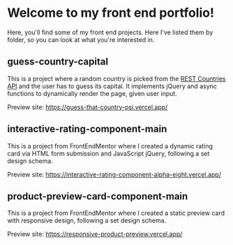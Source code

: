 # Welcome to my front end portfolio!

Here, you'll find some of my front end projects. Here I've listed them by folder, so you can look at what you're interested in.

## guess-country-capital

This is a project where a random country is picked from the [REST Countries API](https://restcountries.com/) and the user has to guess its capital. It implements jQuery and async functions to dynamically render the page, given user input.

Preview site: https://guess-that-country-psi.vercel.app/

## interactive-rating-component-main

This is a project from FrontEndMentor where I created a dynamic rating card via HTML form submission and JavaScript jQuery, following a set design schema.

Preview site: https://interactive-rating-component-alpha-eight.vercel.app/

## product-preview-card-component-main

This is a project from FrontEndMentor where I created a static preview card with responsive design, following a set design schema.

Preview site: https://responsive-product-preview.vercel.app/
